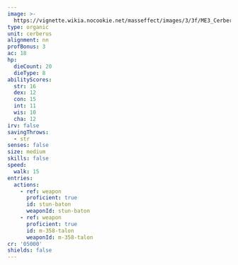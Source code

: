 ```yaml
---
image: >-
  https://vignette.wikia.nocookie.net/masseffect/images/3/3f/ME3_Cerberus_Guardian.png/revision/latest/scale-to-width-down/350?cb=20120321201359
type: organic
unit: cerberus
alignment: nn
profBonus: 3
ac: 18
hp:
  dieCount: 20
  dieType: 8
abilityScores:
  str: 16
  dex: 12
  con: 15
  int: 11
  wis: 10
  cha: 12
irv: false
savingThrows:
  - str
senses: false
size: medium
skills: false
speed:
  walk: 15
entries:
  actions:
    - ref: weapon
      proficient: true
      id: stun-baton
      weaponId: stun-baton
    - ref: weapon
      proficient: true
      id: m-358-talon
      weaponId: m-358-talon
cr: '05000'
shields: false
---
```

